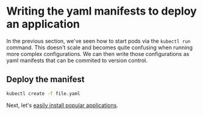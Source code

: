 # Writing the yaml manifests to deploy an application

In the previous section, we've seen how to start pods via the `kubectl run` command. This doesn't scale and becomes quite confusing when running more complex configurations. We can then write those configurations as yaml manifests that can be commited to version control.

## Deploy the manifest

```bash
kubectl create -f file.yaml
```


Next, let's [easily install popular applications](06-installing-charts.md).
